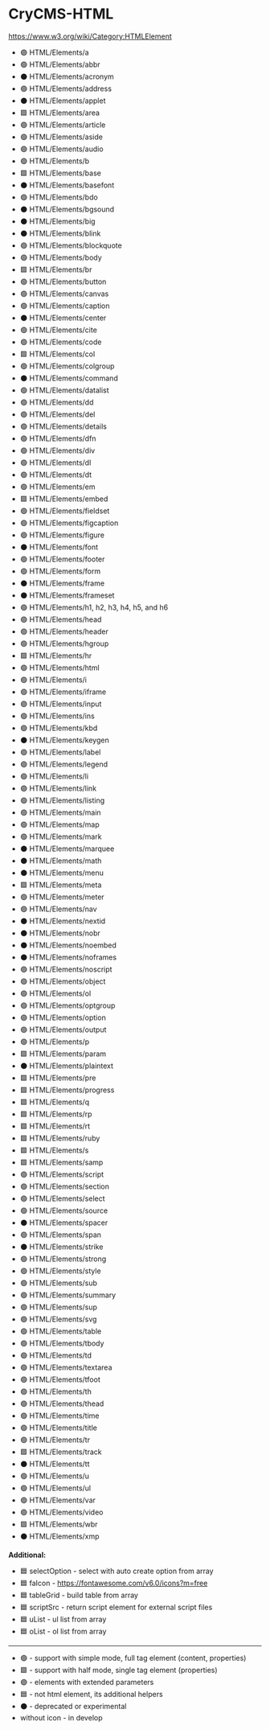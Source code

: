 # CryCMS-HTML

https://www.w3.org/wiki/Category:HTMLElement

* :purple_circle: HTML/Elements/a
* :green_circle: HTML/Elements/abbr
* :black_circle: HTML/Elements/acronym
* :green_circle: HTML/Elements/address
* :black_circle: HTML/Elements/applet
* :green_square: HTML/Elements/area
* :green_circle: HTML/Elements/article
* :green_circle: HTML/Elements/aside
* :green_circle: HTML/Elements/audio
* :green_circle: HTML/Elements/b
* :green_square: HTML/Elements/base
* :black_circle: HTML/Elements/basefont
* :green_circle: HTML/Elements/bdo
* :black_circle: HTML/Elements/bgsound
* :black_circle: HTML/Elements/big
* :black_circle: HTML/Elements/blink
* :green_circle: HTML/Elements/blockquote
* :green_circle: HTML/Elements/body
* :green_square: HTML/Elements/br
* :green_circle: HTML/Elements/button
* :green_circle: HTML/Elements/canvas
* :green_circle: HTML/Elements/caption
* :black_circle: HTML/Elements/center
* :green_circle: HTML/Elements/cite
* :green_circle: HTML/Elements/code
* :green_square: HTML/Elements/col
* :green_circle: HTML/Elements/colgroup
* :black_circle: HTML/Elements/command
* :green_circle: HTML/Elements/datalist
* :green_circle: HTML/Elements/dd
* :green_circle: HTML/Elements/del
* :green_circle: HTML/Elements/details
* :green_circle: HTML/Elements/dfn
* :green_circle: HTML/Elements/div
* :green_circle: HTML/Elements/dl
* :green_circle: HTML/Elements/dt
* :green_circle: HTML/Elements/em
* :green_square: HTML/Elements/embed
* :green_circle: HTML/Elements/fieldset
* :green_circle: HTML/Elements/figcaption
* :green_circle: HTML/Elements/figure
* :black_circle: HTML/Elements/font
* :green_circle: HTML/Elements/footer
* :green_circle: HTML/Elements/form
* :black_circle: HTML/Elements/frame
* :black_circle: HTML/Elements/frameset
* :green_circle: HTML/Elements/h1, h2, h3, h4, h5, and h6
* :green_circle: HTML/Elements/head
* :green_circle: HTML/Elements/header
* :green_circle: HTML/Elements/hgroup
* :green_square: HTML/Elements/hr
* :green_circle: HTML/Elements/html
* :green_circle: HTML/Elements/i
* :green_circle: HTML/Elements/iframe
* :purple_circle: HTML/Elements/input
* :green_circle: HTML/Elements/ins
* :green_circle: HTML/Elements/kbd
* :black_circle: HTML/Elements/keygen
* :green_circle: HTML/Elements/label
* :green_circle: HTML/Elements/legend
* :green_circle: HTML/Elements/li
* :purple_circle: HTML/Elements/link
* :green_circle: HTML/Elements/listing
* :green_circle: HTML/Elements/main
* :green_circle: HTML/Elements/map
* :green_circle: HTML/Elements/mark
* :black_circle: HTML/Elements/marquee
* :black_circle: HTML/Elements/math
* :black_circle: HTML/Elements/menu
* :green_square: HTML/Elements/meta
* :green_circle: HTML/Elements/meter
* :green_circle: HTML/Elements/nav
* :black_circle: HTML/Elements/nextid
* :black_circle: HTML/Elements/nobr
* :black_circle: HTML/Elements/noembed
* :black_circle: HTML/Elements/noframes
* :green_circle: HTML/Elements/noscript
* :green_circle: HTML/Elements/object
* :green_circle: HTML/Elements/ol
* :green_circle: HTML/Elements/optgroup
* :purple_circle: HTML/Elements/option
* :green_circle: HTML/Elements/output
* :green_circle: HTML/Elements/p
* :green_square: HTML/Elements/param
* :black_circle: HTML/Elements/plaintext
* :green_square: HTML/Elements/pre
* :green_square: HTML/Elements/progress
* :green_square: HTML/Elements/q
* :green_square: HTML/Elements/rp
* :green_square: HTML/Elements/rt
* :green_square: HTML/Elements/ruby
* :green_square: HTML/Elements/s
* :green_square: HTML/Elements/samp
* :green_circle: HTML/Elements/script
* :green_circle: HTML/Elements/section
* :green_circle: HTML/Elements/select
* :green_circle: HTML/Elements/source
* :black_circle: HTML/Elements/spacer
* :green_circle: HTML/Elements/span
* :black_circle: HTML/Elements/strike
* :green_circle: HTML/Elements/strong
* :green_circle: HTML/Elements/style
* :green_circle: HTML/Elements/sub
* :green_circle: HTML/Elements/summary
* :green_circle: HTML/Elements/sup
* :green_circle: HTML/Elements/svg
* :green_circle: HTML/Elements/table
* :green_circle: HTML/Elements/tbody
* :green_circle: HTML/Elements/td
* :green_circle: HTML/Elements/textarea
* :green_circle: HTML/Elements/tfoot
* :green_circle: HTML/Elements/th
* :green_circle: HTML/Elements/thead
* :green_circle: HTML/Elements/time
* :green_circle: HTML/Elements/title
* :green_circle: HTML/Elements/tr
* :green_square: HTML/Elements/track
* :black_circle: HTML/Elements/tt
* :green_circle: HTML/Elements/u
* :green_circle: HTML/Elements/ul
* :green_circle: HTML/Elements/var
* :green_circle: HTML/Elements/video
* :green_square: HTML/Elements/wbr
* :black_circle: HTML/Elements/xmp

**Additional:**

* :blue_square: selectOption - select with auto create option from array
* :blue_square: faIcon - https://fontawesome.com/v6.0/icons?m=free
* :blue_square: tableGrid - build table from array
* :blue_square: scriptSrc - return script element for external script files
* :blue_square: uList - ul list from array
* :blue_square: oList - ol list from array

---

- :green_circle: - support with simple mode, full tag element (content, properties)
- :green_square: - support with half mode, single tag element (properties)
- :purple_circle: - elements with extended parameters
- :blue_square: - not html element, its additional helpers
- :black_circle: - deprecated or experimental
- without icon - in develop